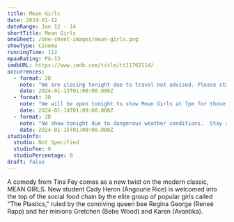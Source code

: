 ```yaml
---
title: Mean Girls
date: 2024-01-12
dateRange: Jan 12 - 14
shortTitle: Mean Girls
oneSheet: /one-sheet-images/mean-girls.png
showType: Cinema
runningTime: 112
mpaaRating: PG-13
imdbURL: https://www.imdb.com/title/tt11762114/
occurrences:
  - format: 2D
    note: "We are closing tonight due to travel not advised. Please stay safe and check back tomorrow for further updates."
    date: 2024-01-13T01:00:00.000Z
  - format: 2D
    note: "We will be open tonight to show Mean Girls at 7pm for those of you who are local and looking for something to do!"
    date: 2024-01-14T01:00:00.000Z
  - format: 2D
    note: "No show tonight due to dangerous weather conditions.  Stay safe and warm, Mean Girls will be back next weekend."
    date: 2024-01-15T01:00:00.000Z
studioInfo:
  studio: Not Specified
  studioFee: 0
  studioPercentage: 0
draft: false
---
```

A comedy from Tina Fey comes as a new twist on the modern classic, MEAN GIRLS. New student Cady Heron (Angourie Rice) is welcomed into the top of the social food chain by the elite group of popular girls called "The Plastics," ruled by the conniving queen bee Regina George (Reneé Rapp) and her minions Gretchen (Bebe Wood) and Karen (Avantika). 